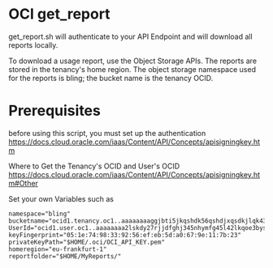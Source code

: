 # OCI get_report

 get_report.sh will authenticate to your API Endpoint and will download all reports locally.

To download a usage report, use the Object Storage APIs. 
The reports are stored in the tenancy's home region. 
The object storage namespace used for the reports is bling; the bucket name is the tenancy OCID.

# Prerequisites 

before using this script, you must set up the authentication
https://docs.cloud.oracle.com/iaas/Content/API/Concepts/apisigningkey.htm

 Where to Get the Tenancy's OCID and User's OCID
 https://docs.cloud.oracle.com/iaas/Content/API/Concepts/apisigningkey.htm#Other

 Set your own Variables such as 

    namespace="bling"
    bucketname="ocid1.tenancy.oc1..aaaaaaaaggjbti5jkqshdk56qshdjxqsdkjlqk43g4fg3ha"
    UserId="ocid1.user.oc1..aaaaaaaa2lskdy27rjjdfghj345nhymfg45l42lkqoe3bysflsyuau"
    keyFingerprint="05:1e:74:98:33:92:56:ef:eb:5d:a0:67:9e:11:7b:23"
    privateKeyPath="$HOME/.oci/OCI_API_KEY.pem"
    homeregion="eu-frankfurt-1"
    reportfolder="$HOME/MyReports/"